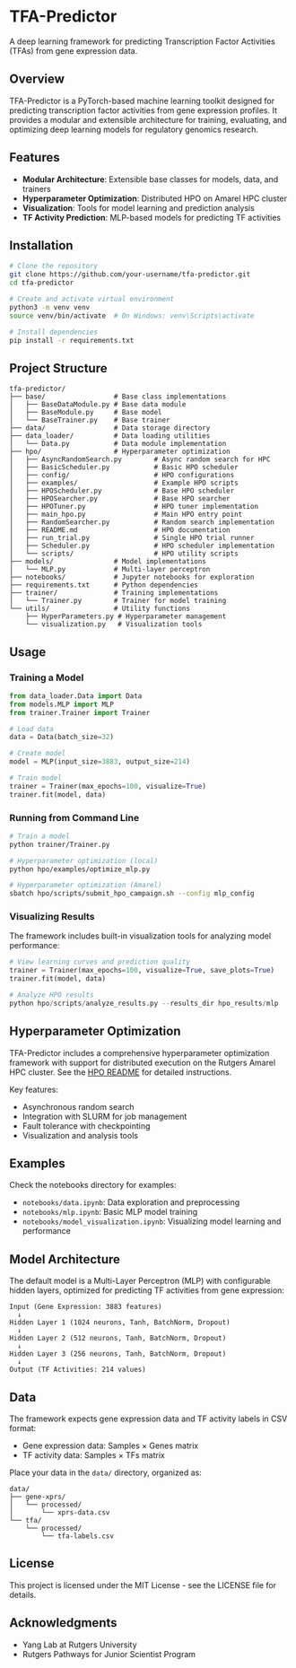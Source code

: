 # TFA-Predictor

A deep learning framework for predicting Transcription Factor Activities (TFAs) from gene expression data.

## Overview

TFA-Predictor is a PyTorch-based machine learning toolkit designed for predicting transcription factor activities from gene expression profiles. It provides a modular and extensible architecture for training, evaluating, and optimizing deep learning models for regulatory genomics research.

## Features

- **Modular Architecture**: Extensible base classes for models, data, and trainers
- **Hyperparameter Optimization**: Distributed HPO on Amarel HPC cluster
- **Visualization**: Tools for model learning and prediction analysis
- **TF Activity Prediction**: MLP-based models for predicting TF activities

## Installation

```bash
# Clone the repository
git clone https://github.com/your-username/tfa-predictor.git
cd tfa-predictor

# Create and activate virtual environment
python3 -m venv venv
source venv/bin/activate  # On Windows: venv\Scripts\activate

# Install dependencies
pip install -r requirements.txt
```

## Project Structure

```
tfa-predictor/
├── base/                 # Base class implementations
│   ├── BaseDataModule.py # Base data module
│   ├── BaseModule.py     # Base model
│   └── BaseTrainer.py    # Base trainer
├── data/                 # Data storage directory
├── data_loader/          # Data loading utilities
│   └── Data.py           # Data module implementation
├── hpo/                  # Hyperparameter optimization
│   ├── AsyncRandomSearch.py        # Async random search for HPC
│   ├── BasicScheduler.py           # Basic HPO scheduler
│   ├── config/                     # HPO configurations
│   ├── examples/                   # Example HPO scripts
│   ├── HPOScheduler.py             # Base HPO scheduler
│   ├── HPOSearcher.py              # Base HPO searcher
│   ├── HPOTuner.py                 # HPO tuner implementation
│   ├── main_hpo.py                 # Main HPO entry point
│   ├── RandomSearcher.py           # Random search implementation
│   ├── README.md                   # HPO documentation
│   ├── run_trial.py                # Single HPO trial runner
│   ├── Scheduler.py                # HPO scheduler implementation
│   └── scripts/                    # HPO utility scripts
├── models/               # Model implementations
│   └── MLP.py            # Multi-layer perceptron
├── notebooks/            # Jupyter notebooks for exploration
├── requirements.txt      # Python dependencies
├── trainer/              # Training implementations
│   └── Trainer.py        # Trainer for model training
└── utils/                # Utility functions
    ├── HyperParameters.py # Hyperparameter management
    └── visualization.py   # Visualization tools
```

## Usage

### Training a Model

```python
from data_loader.Data import Data
from models.MLP import MLP
from trainer.Trainer import Trainer

# Load data
data = Data(batch_size=32)

# Create model
model = MLP(input_size=3883, output_size=214)

# Train model
trainer = Trainer(max_epochs=100, visualize=True)
trainer.fit(model, data)
```

### Running from Command Line

```bash
# Train a model
python trainer/Trainer.py

# Hyperparameter optimization (local)
python hpo/examples/optimize_mlp.py

# Hyperparameter optimization (Amarel)
sbatch hpo/scripts/submit_hpo_campaign.sh --config mlp_config
```

### Visualizing Results

The framework includes built-in visualization tools for analyzing model performance:

```python
# View learning curves and prediction quality
trainer = Trainer(max_epochs=100, visualize=True, save_plots=True)
trainer.fit(model, data)

# Analyze HPO results
python hpo/scripts/analyze_results.py --results_dir hpo_results/mlp
```

## Hyperparameter Optimization

TFA-Predictor includes a comprehensive hyperparameter optimization framework with support for distributed execution on the Rutgers Amarel HPC cluster. See the [HPO README](/hpo/README.md) for detailed instructions.

Key features:
- Asynchronous random search
- Integration with SLURM for job management
- Fault tolerance with checkpointing
- Visualization and analysis tools

## Examples

Check the notebooks directory for examples:

- `notebooks/data.ipynb`: Data exploration and preprocessing
- `notebooks/mlp.ipynb`: Basic MLP model training
- `notebooks/model_visualization.ipynb`: Visualizing model learning and performance

## Model Architecture

The default model is a Multi-Layer Perceptron (MLP) with configurable hidden layers, optimized for predicting TF activities from gene expression:

```
Input (Gene Expression: 3883 features)
  ↓
Hidden Layer 1 (1024 neurons, Tanh, BatchNorm, Dropout)
  ↓
Hidden Layer 2 (512 neurons, Tanh, BatchNorm, Dropout)
  ↓
Hidden Layer 3 (256 neurons, Tanh, BatchNorm, Dropout)
  ↓
Output (TF Activities: 214 values)
```

## Data

The framework expects gene expression data and TF activity labels in CSV format:
- Gene expression data: Samples × Genes matrix
- TF activity data: Samples × TFs matrix

Place your data in the `data/` directory, organized as:
```
data/
├── gene-xprs/
│   └── processed/
│       └── xprs-data.csv
└── tfa/
    └── processed/
        └── tfa-labels.csv
```

## License

This project is licensed under the MIT License - see the LICENSE file for details.

## Acknowledgments

- Yang Lab at Rutgers University
- Rutgers Pathways for Junior Scientist Program
